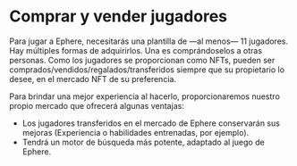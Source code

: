 # Comprar y vender jugadores

Para jugar a Ephere, necesitarás una plantilla de —al menos— 11 jugadores. Hay múltiples formas de adquirirlos. Una es comprándoselos a otras personas. Como los jugadores se proporcionan como NFTs, pueden ser comprados/vendidos/regalados/transferidos siempre que su propietario lo desee, en el mercado NFT de su preferencia.

Para brindar una mejor experiencia al hacerlo, proporcionaremos nuestro propio mercado que ofrecerá algunas ventajas:

* Los jugadores transferidos en el mercado de Ephere conservarán sus mejoras (Experiencia o habilidades entrenadas, por ejemplo).
* Tendrá un motor de búsqueda más potente, adaptado al juego de Ephere.
